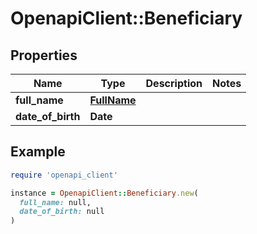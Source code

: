 # OpenapiClient::Beneficiary

## Properties

| Name | Type | Description | Notes |
| ---- | ---- | ----------- | ----- |
| **full_name** | [**FullName**](FullName.md) |  |  |
| **date_of_birth** | **Date** |  |  |

## Example

```ruby
require 'openapi_client'

instance = OpenapiClient::Beneficiary.new(
  full_name: null,
  date_of_birth: null
)
```

